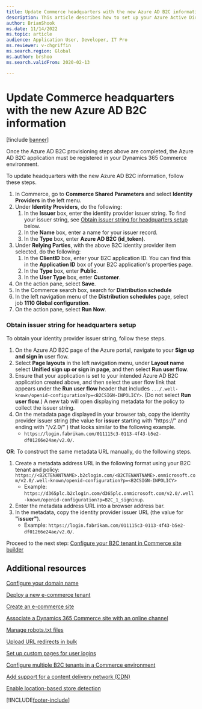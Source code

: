 ```yaml
---
title: Update Commerce headquarters with the new Azure AD B2C information
description: This article describes how to set up your Azure Active Directory (Azure AD) business-to-consumer (B2C) tenants for user site authentication in Dynamics 365 Commerce.
author: BrianShook
ms.date: 11/14/2022
ms.topic: article 
audience: Application User, Developer, IT Pro
ms.reviewer: v-chgriffin
ms.search.region: Global
ms.author: brshoo
ms.search.validFrom: 2020-02-13

---
```


# Update Commerce headquarters with the new Azure AD B2C information

[!include [banner](includes/banner.md)]

Once the Azure AD B2C provisioning steps above are completed, the Azure AD B2C application must be registered in your Dynamics 365 Commerce environment.

To update headquarters with the new Azure AD B2C information, follow these steps.

1. In Commerce, go to **Commerce Shared Parameters** and select **Identity Providers** in the left menu.
1. Under **Identity Providers**, do the following:
    1. In the **Issuer** box, enter the identity provider issuer string. To find your issuer string, see [Obtain issuer string for headquarters setup](#obtain-issuer-string-for-headquarters-setup) below.
    1. In the **Name** box, enter a name for your issuer record.
    1. In the **Type** box, enter **Azure AD B2C (id_token)**.
1. Under **Relying Parties**, with the above B2C identity provider item selected, do the following:
    1. In the **ClientID** box, enter your B2C application ID. You can find this in the **Application ID** box of your B2C application's properties page.
    1. In the **Type** box, enter **Public**.
    1. In the **User Type** box, enter **Customer**.
1. On the action pane, select **Save**.
1. In the Commerce search box, search for **Distribution schedule**
1. In the left navigation menu of the **Distribution schedules** page, select job **1110 Global configuration**.
1. On the action pane, select **Run Now**.

### Obtain issuer string for headquarters setup

To obtain your identity provider issuer string, follow these steps.

1. On the Azure AD B2C page of the Azure portal, navigate to your **Sign up and sign in** user flow.
1. Select **Page layouts** in the left navigation menu, under **Layout name** select **Unified sign up or sign in page**, and then select **Run user flow**.
1. Ensure that your application is set to your intended Azure AD B2C application created above, and then select the user flow link that appears under the **Run user flow** header that includes ``.../.well-known/openid-configuration?p=<B2CSIGN-INPOLICY>``. (Do not select **Run user flow**.) A new tab will open displaying metadata for the policy to collect the issuer string.
1. On the metadata page displayed in your browser tab, copy the identity provider issuer string (the value for **issuer** starting with "https://" and ending with "/v2.0/" ) that looks similar to the following example.
   - ``https://login.fabrikam.com/011115c3-0113-4f43-b5e2-df01266e24ae/v2.0/``.
 
**OR**: To construct the same metadata URL manually, do the following steps.

1. Create a metadata address URL in the following format using your B2C tenant and policy: ``https://<B2CTENANTNAME>.b2clogin.com/<B2CTENANTNAME>.onmicrosoft.com/v2.0/.well-known/openid-configuration?p=<B2CSIGN-INPOLICY>``
    - Example: ``https://d365plc.b2clogin.com/d365plc.onmicrosoft.com/v2.0/.well-known/openid-configuration?p=B2C_1_signinup``.
1. Enter the metadata address URL into a browser address bar.
1. In the metadata, copy the identity provider issuer URL (the value for **"issuer"**).
    - Example: ``https://login.fabrikam.com/011115c3-0113-4f43-b5e2-df01266e24ae/v2.0/``.





Proceed to the next step: [Configure your B2C tenant in Commerce site builder](config-b2c-tenant-site-builder.md)


## Additional resources

[Configure your domain name](configure-your-domain-name.md)

[Deploy a new e-commerce tenant](deploy-ecommerce-site.md)

[Create an e-commerce site](create-ecommerce-site.md)

[Associate a Dynamics 365 Commerce site with an online channel](associate-site-online-store.md)

[Manage robots.txt files](manage-robots-txt-files.md)

[Upload URL redirects in bulk](upload-bulk-redirects.md)

[Set up custom pages for user logins](custom-pages-user-logins.md)

[Configure multiple B2C tenants in a Commerce environment](configure-multi-B2C-tenants.md)

[Add support for a content delivery network (CDN)](add-cdn-support.md)

[Enable location-based store detection](enable-store-detection.md)


[!INCLUDE[footer-include](../includes/footer-banner.md)]
